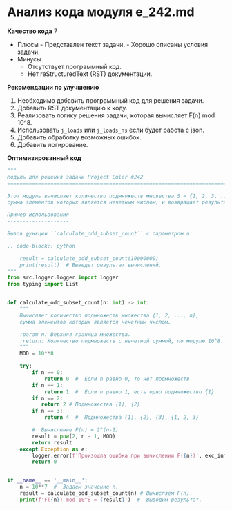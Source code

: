 # Анализ кода модуля e_242.md

**Качество кода**
7
 -  Плюсы
        -   Представлен текст задачи.
        -   Хорошо описаны условия задачи.
 -  Минусы
    -   Отсутствует программный код.
    -   Нет reStructuredText (RST) документации.

**Рекомендации по улучшению**
1. Необходимо добавить программный код для решения задачи.
2. Добавить RST документацию к коду.
3. Реализовать логику решения задачи, которая вычисляет F(n) mod 10^8.
4. Использовать `j_loads` или `j_loads_ns` если будет работа с json.
5. Добавить обработку возможных ошибок.
6. Добавить логирование.

**Оптимизированный код**
```python
"""
Модуль для решения задачи Project Euler #242
=========================================================================================

Этот модуль вычисляет количество подмножеств множества S = {1, 2, 3, ..., n},
сумма элементов которых является нечетным числом, и возвращает результат по модулю 10^8.

Пример использования
--------------------

Вызов функции ``calculate_odd_subset_count`` с параметром n:

.. code-block:: python

    result = calculate_odd_subset_count(10000000)
    print(result)  # Выведет результат вычислений.
"""
from src.logger.logger import logger
from typing import List


def calculate_odd_subset_count(n: int) -> int:
    """
    Вычисляет количество подмножеств множества {1, 2, ..., n},
    сумма элементов которых является нечетным числом.

    :param n: Верхняя граница множества.
    :return: Количество подмножеств с нечетной суммой, по модулю 10^8.
    """
    MOD = 10**8

    try:
        if n == 0:
            return 0  #  Если n равно 0, то нет подмножеств.
        if n == 1:
            return 1  #  Если n равно 1, есть одно подмножество {1}
        if n == 2:
           return 2 # Подмножества {1}, {2}
        if n == 3:
            return 4  #  Подмножества {1}, {2}, {3}, {1, 2, 3}

        #  Вычисление F(n) = 2^(n-1)
        result = pow(2, n - 1, MOD)
        return result
    except Exception as e:
        logger.error(f'Произошла ошибка при вычислении F({n})', exc_info=True)
        return 0


if __name__ == '__main__':
    n = 10**7  #  Задаем значение n.
    result = calculate_odd_subset_count(n) # Вычисляем F(n).
    print(f'F({n}) mod 10^8 = {result}')  #  Выводим результат.

```